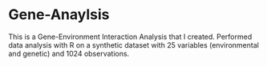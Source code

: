 # Gene-Anaylsis
This is a Gene-Environment Interaction Analysis that I created. Performed data analysis with R on a synthetic dataset with 25 variables (environmental and genetic) and 1024 observations.
